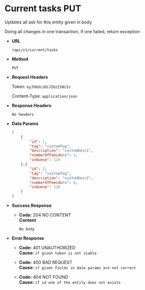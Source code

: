 # Current tasks PUT

Updates all ask for this entity given in body

Doing all changes in one transaction, if one failed, return exception

* **URL**

  `/api/v1/current/tasks`

* **Method**

  `PUT`

* **Request Headers**
  
  Token: `eyJhbGciOiJIUzI1NiIs`

  Content-Type: `application/json`

* **Response Headers**

  `No headers`

* **Data Params**

    ```json
    [
        {
            "id": 1,
            "tag": "customTag",
            "description": "customDesc1",
            "numberOfPomidors": 3,
            "inQueue": 124
        },{
            "id": 2,
            "tag": "customTag",
            "description": "customDesc2",
            "numberOfPomidors": 4,
            "inQueue": 126
        }
    ]
    ```

* **Success Response**

  * **Code:** 204  NO CONTENT  
  **Content**

    `No body`

* **Error Response**
  
  * **Code:** 401 UNAUTHORIZED  
  **Cause:** `if given token is not viable`

  * **Code:** 400 BAD REQUEST  
  **Cause:** `if given fields in data params are not correct`

  * **Code:** 404 NOT FOUND  
  **Cause:** `if id one of the entity does not exists`
